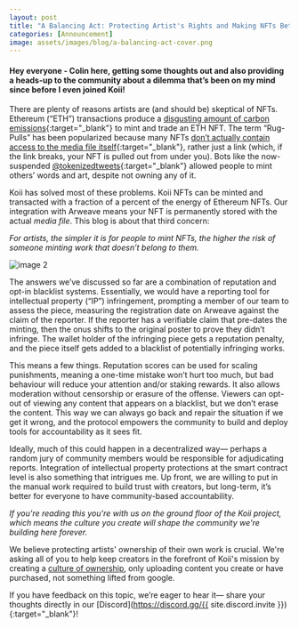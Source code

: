 ```yaml
---
layout: post
title: "A Balancing Act: Protecting Artist's Rights and Making NFTs Better"
categories: [Announcement]
image: assets/images/blog/a-balancing-act-cover.png
---
```


#### Hey everyone - Colin here, getting some thoughts out and also providing a heads-up to the community about a dilemma that’s been on my mind since before I even joined Koii!

There are plenty of reasons artists are (and should be) skeptical of NFTs. Ethereum (“ETH”) transactions produce a [disgusting amount of carbon emissions](https://www.theverge.com/2021/3/15/22328203/nft-cryptoart-ethereum-blockchain-climate-change){:target="\_blank"} to mint and trade an ETH NFT. The term “Rug-Pulls” has been popularized because many NFTs [don’t actually contain access to the media file itself](https://cointelegraph.com/news/opensea-collector-pulls-the-rug-on-nfts-to-highlight-arbitrary-value){:target="\_blank"}, rather just a link (which, if the link breaks, your NFT is pulled out from under you). Bots like the now-suspended [@tokenizedtweets](https://twitter.com/tokenizedtweets){:target="\_blank"} allowed people to mint others’ words and art, despite not owning any of it.

Koii has solved most of these problems. Koii NFTs can be minted and transacted with a fraction of a percent of the energy of Ethereum NFTs. Our integration with Arweave means your NFT is permanently stored with the actual _media file_. This blog is about that third concern:

_For artists, the simpler it is for people to mint NFTs, the higher the risk of someone minting work that doesn’t belong to them._

![image 2](assets/images/blog/a-balancing-act-img2.png)

The answers we’ve discussed so far are a combination of reputation and opt-in blacklist systems. Essentially, we would have a reporting tool for intellectual property (“IP”) infringement, prompting a member of our team to assess the piece, measuring the registration date on Arweave against the claim of the reporter. If the reporter has a verifiable claim that pre-dates the minting, then the onus shifts to the original poster to prove they didn’t infringe. The wallet holder of the infringing piece gets a reputation penalty, and the piece itself gets added to a blacklist of potentially infringing works.

This means a few things. Reputation scores can be used for scaling punishments, meaning a one-time mistake won’t hurt too much, but bad behaviour will reduce your attention and/or staking rewards. It also allows moderation without censorship or erasure of the offense. Viewers can opt-out of viewing any content that appears on a blacklist, but we don’t erase the content. This way we can always go back and repair the situation if we get it wrong, and the protocol empowers the community to build and deploy tools for accountability as it sees fit.

Ideally, much of this could happen in a decentralized way— perhaps a random jury of community members would be responsible for adjudicating reports. Integration of intellectual property protections at the smart contract level is also something that intrigues me. Up front, we are willing to put in the manual work required to build trust with creators, but long-term, it’s better for everyone to have community-based accountability.

_If you're reading this you're with us on the ground floor of the Koii project, which means the culture you create will shape the community we're building here forever._

We believe protecting artists' ownership of their own work is crucial. We're asking all of you to help keep creators in the forefront of Koii's mission by creating a <u>culture of ownership</u>, only uploading content you create or have purchased, not something lifted from google.

If you have feedback on this topic, we’re eager to hear it— share your thoughts directly in our [Discord](https://discord.gg/{{ site.discord.invite }}){:target="\_blank"}!
